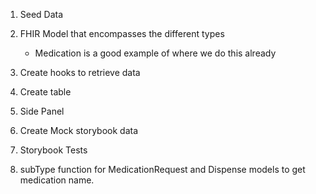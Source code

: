 1. Seed Data
2. FHIR Model that encompasses the different types

   - Medication is a good example of where we do this already

3. Create hooks to retrieve data
4. Create table
5. Side Panel
6. Create Mock storybook data
7. Storybook Tests
8. subType function for MedicationRequest and Dispense models to get medication name.
